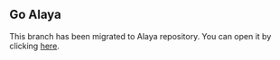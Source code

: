 ## Go Alaya

This branch has been migrated to Alaya repository. You can open it by clicking [here](https://github.com/AlayaNetwork/Alaya-Go/tree/develop).